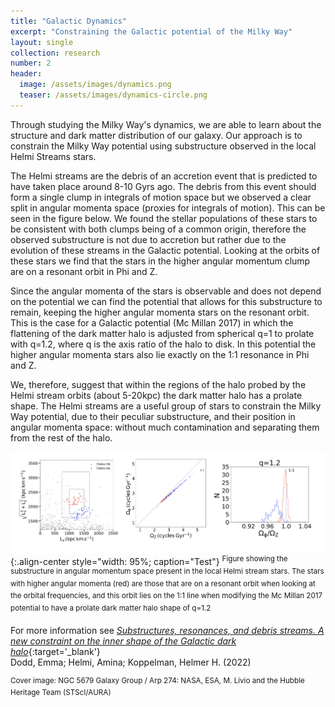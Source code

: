 ```yaml
---
title: "Galactic Dynamics"
excerpt: "Constraining the Galactic potential of the Milky Way"
layout: single
collection: research
number: 2
header:
  image: /assets/images/dynamics.png
  teaser: /assets/images/dynamics-circle.png
---
```


Through studying the Milky Way's dynamics, we are able to learn about the structure and dark matter distribution of our galaxy. Our approach is to constrain the Milky Way potential using substructure observed in the local Helmi Streams stars. 

The Helmi streams are the debris of an accretion event that is predicted to have taken place around 8-10 Gyrs ago. The debris from this event should form a single clump in integrals of motion space but we observed a clear split in angular momenta space (proxies for integrals of motion). This can be seen in the figure below. We found the stellar populations of these stars to be consistent with both clumps being of a common origin, therefore the observed substructure is not due to accretion but rather due to the evolution of these streams in the Galactic potential. Looking at the orbits of these stars we find that the stars in the higher angular momentum clump are on a resonant orbit in Phi and Z. 

Since the angular momenta of the stars is observable and does not depend on the potential we can find the potential that allows for this substructure to remain, keeping the higher angular momenta stars on the resonant orbit. This is the case for a Galactic potential (Mc Millan 2017) in which the flattening of the dark matter halo is adjusted from spherical q=1 to prolate with q=1.2, where q is the axis ratio of the halo to disk. In this potential the higher angular momenta stars also lie exactly on the 1:1 resonance in Phi and Z. 

We, therefore, suggest that within the regions of the halo probed by the Helmi stream orbits (about 5-20kpc) the dark matter halo has a prolate shape. The Helmi streams are a useful group of stars to constrain the Milky Way potential, due to their peculiar substructure, and their position in angular momenta space: without much contamination and separating them from the rest of the halo.

![Helmi Streams Substructure](/assets/images/HS_clumps.png){:.align-center style="width: 95%; caption="Test"}
<sup>Figure showing the substructure in angular momentum space present in the local Helmi stream stars. The stars with higher angular momenta (red) are those that are on a resonant orbit when looking at the orbital frequencies, and this orbit lies on the 1:1 line when modifying the Mc Millan 2017 potential to have a prolate dark matter halo shape of q=1.2</sup>

For more information see [*Substructures, resonances, and debris streams. A new constraint on the inner shape of the Galactic dark halo*](https://ui.adsabs.harvard.edu/abs/2022A&A...659A..61D/abstract){:target='_blank'} <br/> Dodd, Emma; Helmi, Amina; Koppelman, Helmer H. (2022)
    

<sup>Cover image: NGC 5679 Galaxy Group / Arp 274: NASA, ESA, M. Livio and the Hubble Heritage Team (STScI/AURA)</sup>




